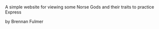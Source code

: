 
A simple website for viewing some Norse Gods and their traits to practice Express

by Brennan Fulmer
